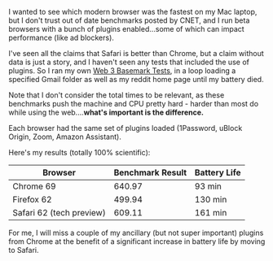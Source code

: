 I wanted to see which modern browser was the fastest on my Mac laptop, but I don't trust out of date benchmarks posted by CNET, and I run beta browsers with a bunch of plugins enabled...some of which can impact performance (like ad blockers).

I've seen all the claims that Safari is better than Chrome, but a claim without data is just a story, and I haven't seen any tests that included the use of plugins. So I ran my own [Web 3 Basemark Tests](http://web.basemark.com/), in a loop loading a specified Gmail folder as well as my reddit home page until my battery died.

Note that I don't consider the total times to be relevant, as these benchmarks push the machine and CPU pretty hard - harder than most do while using the web....**what's important is the difference.**

Each browser had the same set of plugins loaded (1Password, uBlock Origin, Zoom, Amazon Assistant).

Here's my results (totally 100% scientific): 

| Browser | Benchmark Result | Battery Life |
| --- | --- | --- |
| Chrome 69 | 640.97 | 93 min |
| Firefox 62 | 499.94 | 130 min |
| Safari 62 (tech preview) | 609.11 | 161 min |

For me, I will miss a couple of my ancillary (but not super important) plugins from Chrome at the benefit of a significant increase in battery life by moving to Safari.